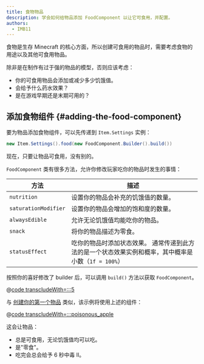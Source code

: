 ```yaml
---
title: 食物物品
description: 学会如何给物品添加 FoodComponent 以让它可食用，并配置。
authors:
  - IMB11
---
```


食物是生存 Minecraft 的核心方面，所以创建可食用的物品时，需要考虑食物的用途以及其他可食用物品。

除非是在制作有过于强的物品的模型，否则应该考虑：

- 你的可食用物品会添加或减少多少饥饿值。
- 会给予什么药水效果？
- 是在游戏早期还是末期可用的？

## 添加食物组件 {#adding-the-food-component}

要为物品添加食物组件，可以先传递到 `Item.Settings` 实例：

```java
new Item.Settings().food(new FoodComponent.Builder().build())
```

现在，只要让物品可食用，没有别的。

`FoodComponent` 类有很多方法，允许你修改玩家吃你的物品时发生的事情：

| 方法                   | 描述                                                       |
| -------------------- | -------------------------------------------------------- |
| `nutrition`          | 设置你的物品会补充的饥饿值的数量。                                        |
| `saturationModifier` | 设置你的物品会增加的饱和度的数量。                                        |
| `alwaysEdible`       | 允许无论饥饿值均能吃你的物品。                                          |
| `snack`              | 将你的物品描述为零食。                                              |
| `statusEffect`       | 吃你的物品时添加状态效果。 通常传递到此方法的是一个状态效果实例和概率，其中概率是小数（`1f = 100%`） |

按照你的喜好修改了 builder 后，可以调用 `build()` 方法以获取 `FoodComponent`。

@[code transcludeWith=:::5](@/reference/1.21/src/main/java/com/example/docs/item/ModItems.java)

与 [创建你的第一个物品](./first-item) 类似，该示例将使用上述的组件：

@[code transcludeWith=:::poisonous_apple](@/reference/1.21/src/main/java/com/example/docs/item/ModItems.java)

这会让物品：

- 总是可食用，无论饥饿值均可以吃。
- 是"零食"。
- 吃完会总会给予 6 秒中毒 II。

<VideoPlayer src="/assets/develop/items/food_0.webm" title="Eating the Suspicious Substance" />
